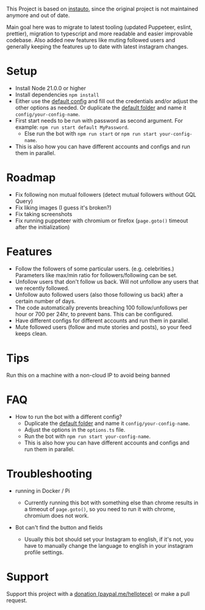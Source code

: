 This Project is based on [instauto](https://github.com/mifi/instauto), since the original project is not maintained anymore and out of date.

Main goal here was to migrate to latest tooling (updated Puppeteer, eslint, prettier), migration to typescript and more readable and easier improvable codebase.
Also added new features like muting followed users and generally keeping the features up to date with latest instagram changes.

# Setup

- Install Node 21.0.0 or higher
- Install dependencies `npm install`
- Either use the [default config](config/default/options.ts) and fill out the credentials and/or adjust the other options as needed. Or duplicate the [default folder](config/default) and name it `config/your-config-name`.
- First start needs to be run with password as second argument. For example: `npm run start default MyPassword`.
  - Else run the bot with `npm run start` or `npm run start your-config-name`.
- This is also how you can have different accounts and configs and run them in parallel.

# Roadmap

- Fix following non mutual followers (detect mutual followers without GQL Query)
- Fix liking images (I guess it's broken?)
- Fix taking screenshots
- Fix running puppeteer with chromium or firefox (`page.goto()` timeout after the initialization)

# Features

- Follow the followers of some particular users. (e.g. celebrities.) Parameters like max/min ratio for followers/following can be set.
- Unfollow users that don't follow us back. Will not unfollow any users that we recently followed.
- Unfollow auto followed users (also those following us back) after a certain number of days.
- The code automatically prevents breaching 100 follow/unfollows per hour or 700 per 24hr, to prevent bans. This can be configured.
- Have different configs for different accounts and run them in parallel.
- Mute followed users (follow and mute stories and posts), so your feed keeps clean.

# Tips

Run this on a machine with a non-cloud IP to avoid being banned

# FAQ

- How to run the bot with a different config?
  - Duplicate the [default folder](config/default) and name it `config/your-config-name`.
  - Adjust the options in the `options.ts` file.
  - Run the bot with `npm run start your-config-name`.
  - This is also how you can have different accounts and configs and run them in parallel.

# Troubleshooting

- running in Docker / Pi
  - Currently running this bot with something else than chrome results in a timeout of `page.goto()`, so you need to run it with chrome, chromium does not work.

- Bot can't find the button and fields
  - Usually this bot should set your Instagram to english, if it's not, you have to manually change the language to english in your instagram profile settings.

# Support

Support this project with a [donation (paypal.me/hellotece)](https://paypal.me/hellotece) or make a pull request.
